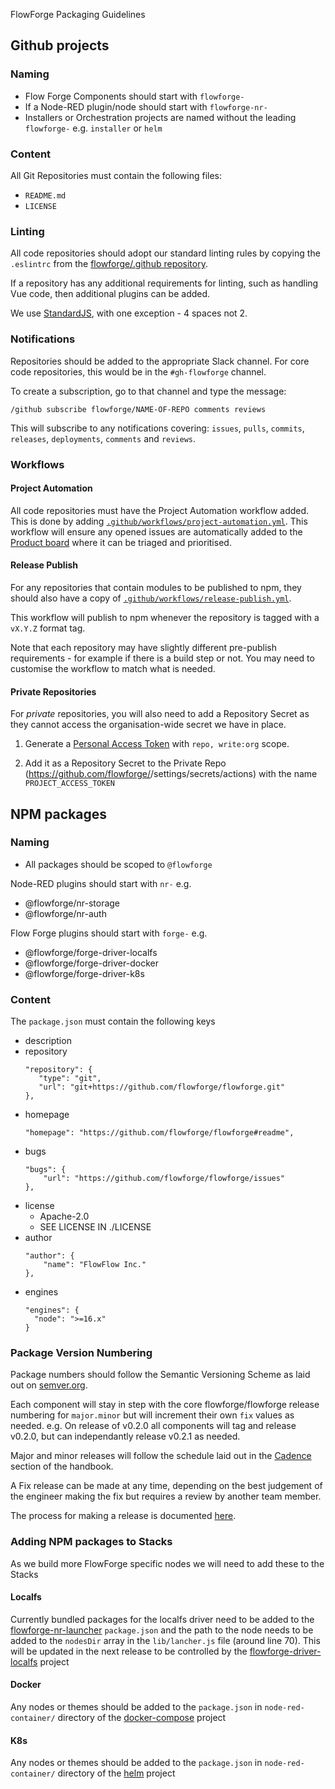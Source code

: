 FlowForge Packaging Guidelines

## Github projects

### Naming

- Flow Forge Components should start with `flowforge-`
- If a Node-RED plugin/node should start with `flowforge-nr-`
- Installers or Orchestration projects are named without the leading `flowforge-` e.g. `installer` or `helm`

### Content

All Git Repositories must contain the following files:

 - `README.md`
 - `LICENSE`

### Linting

All code repositories should adopt our standard linting rules by copying the
`.eslintrc` from the [flowforge/.github repository](https://github.com/flowforge/.github/blob/main/.eslintrc).

If a repository has any additional requirements for linting, such as handling Vue
code, then additional plugins can be added.

We use [StandardJS](https://standardjs.com/), with one exception - 4 spaces not 2.

### Notifications

Repositories should be added to the appropriate Slack channel. For core code repositories,
this would be in the `#gh-flowforge` channel.

To create a subscription, go to that channel and type the message:

```
/github subscribe flowforge/NAME-OF-REPO comments reviews
```

This will subscribe to any notifications covering: `issues`, `pulls`, `commits`, `releases`, `deployments`, `comments` and `reviews`.

### Workflows

#### Project Automation

All code repositories must have the Project Automation workflow added. This is done
by adding [`.github/workflows/project-automation.yml`](https://github.com/flowforge/flowforge/blob/main/.github/workflows/project-automation.yml).
This workflow will ensure any opened issues are automatically added to the [Product board](https://github.com/orgs/flowforge/projects/3) where it can be triaged and prioritised.

#### Release Publish

For any repositories that contain modules to be published to npm, they should also
have a copy of [`.github/workflows/release-publish.yml`](https://github.com/flowforge/flowforge/blob/main/.github/workflows/release-publish.yml).

This workflow will publish to npm whenever the repository is tagged with a `vX.Y.Z` format
tag.

Note that each repository may have slightly different pre-publish requirements - for
example if there is a build step or not. You may need to customise the workflow
to match what is needed.

#### Private Repositories

For *private* repositories, you will also need to add a Repository Secret as
they cannot access the organisation-wide secret we have in place.

1. Generate a [Personal Access Token](https://github.com/settings/tokens) with
   `repo, write:org` scope.

2. Add it as a Repository Secret to the Private Repo (https://github.com/flowforge/<repo-name>/settings/secrets/actions)
   with the name `PROJECT_ACCESS_TOKEN`

## NPM packages

### Naming

- All packages should be scoped to `@flowforge`

Node-RED plugins should start with `nr-` e.g.
 - @flowforge/nr-storage
 - @flowforge/nr-auth

Flow Forge plugins should start with `forge-` e.g.

 - @flowforge/forge-driver-localfs
 - @flowforge/forge-driver-docker
 - @flowforge/forge-driver-k8s

### Content

The `package.json` must contain the following keys

 - description
 - repository
     ```
     "repository": {
        "type": "git",
        "url": "git+https://github.com/flowforge/flowforge.git"
    },
    ```
 - homepage
    ```
    "homepage": "https://github.com/flowforge/flowforge#readme",
    ```
 - bugs
    ```
    "bugs": {
        "url": "https://github.com/flowforge/flowforge/issues"
    },
    ```
 - license
   - Apache-2.0
   - SEE LICENSE IN ./LICENSE
 - author
    ```
    "author": {
        "name": "FlowFlow Inc."
    },
    ```
 - engines
    ```
    "engines": {
      "node": ">=16.x"
    }
    ```

### Package Version Numbering

Package numbers should follow the Semantic Versioning Scheme as laid out on [semver.org](https://semver.org/).

Each component will stay in step with the core flowforge/flowforge release numbering for `major.minor` but will increment their own `fix` values as needed. e.g. On release of v0.2.0 all components will tag and release v0.2.0, but can independantly release v0.2.1 as needed.

Major and minor releases will follow the schedule laid out in the [Cadence](index.md#cadence) section of the handbook.

A Fix release can be made at any time, depending on the best judgement of the engineer making the fix but requires a review by another team member.

The process for making a release is documented [here](./release.md).


### Adding NPM packages to Stacks

As we build more FlowForge specific nodes we will need to add these to the Stacks

#### Localfs

Currently bundled packages for the localfs driver need to be added to the [flowforge-nr-launcher](https://github.com/flowforge/flowforge-nr-launcher) `package.json`  and the path to the node needs to be added to the `nodesDir` array in the `lib/lancher.js` file (around line 70). This will be updated in the next release to be controlled by the [flowforge-driver-localfs](https://github.com/flowforge/flowforge-driver-localfs) project

#### Docker

Any nodes or themes should be added to the `package.json` in `node-red-container/` directory of the [docker-compose](https://github.com/flowforge/docker-compose) project

#### K8s

Any nodes or themes should be added to the `package.json` in `node-red-container/` directory of the [helm](https://github.com/flowforge/helm) project
